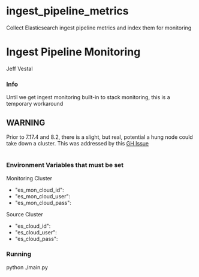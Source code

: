 # ingest_pipeline_metrics
Collect Elasticsearch ingest pipeline metrics and index them for monitoring

# Ingest Pipeline Monitoring

Jeff Vestal

### Info
Until we get ingest monitoring built-in to stack monitoring, this is a temporary workaround


## WARNING

Prior to 7.17.4 and 8.2, there is a slight, but real, potential a hung node could take down a cluster. This was addressed by this [GH Issue](https://github.com/elastic/elasticsearch/issues/82337)
#


### Environment Variables that must be set
Monitoring Cluster
 - "es_mon_cloud_id":
 - "es_mon_cloud_user":    
 - "es_mon_cloud_pass":    

  Source Cluster
 
 - "es_cloud_id":   
 - "es_cloud_user":    
 -  "es_cloud_pass":

### Running
python ./main.py

